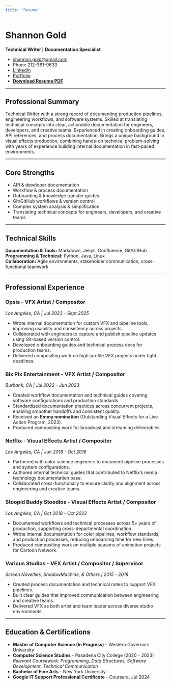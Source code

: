 ```yaml
---
title: "Resume"
---
```


# Shannon Gold
**Technical Writer | Documentation Specialist**  
- shannon.gold@gmail.com
- Phone 212-361-9633  
- [LinkedIn](http://linkedin.com/in/sggold)
- [Portfolio](http://shango.github.io)
- **[Download Resume PDF](/SGold-Resume.pdf)**

---

## Professional Summary
Technical Writer with a strong record of documenting production pipelines, engineering workflows, and software systems. Skilled at translating technical concepts into clear, actionable documentation for engineers, developers, and creative teams. Experienced in creating onboarding guides, API references, and process documentation. Brings a unique background in visual effects production, combining hands-on technical problem-solving with years of experience building internal documentation in fast-paced environments.

---

## Core Strengths
- API & developer documentation  
- Workflow & process documentation  
- Onboarding & knowledge transfer guides  
- Git/GitHub workflows & version control  
- Complex system analysis & simplification  
- Translating technical concepts for engineers, developers, and creative teams  

---

## Technical Skills
**Documentation & Tools:** Markdown, Jekyll, Confluence, Git/GitHub  
**Programming & Technical:** Python, Java, Linux  
**Collaboration:** Agile environments, stakeholder communication, cross-functional teamwork  

---

## Professional Experience

### Opsis - VFX Artist / Compositor  
*Los Angeles, CA | Jul 2023 – Sept 2025*  
- Wrote internal documentation for custom VFX and pipeline tools, improving usability and consistency across projects.  
- Collaborated with engineers to capture and publish pipeline updates using Git-based version control.  
- Developed onboarding guides and technical process docs for production teams.  
- Delivered compositing work on high-profile VFX projects under tight deadlines.  

### Bix Pix Entertainment - VFX Artist / Compositor  
*Burbank, CA | Jul 2022 – Jun 2023*  
- Created workflow documentation and technical guides covering software configurations and production standards.  
- Standardized documentation practices across concurrent projects, enabling smoother handoffs and consistent quality.  
- Received an **Emmy nomination** (Outstanding Visual Effects for a Live Action Program, 2023).  
- Produced compositing work for broadcast and streaming deliverables.  

### Netflix - Visual Effects Artist / Compositor  
*Los Angeles, CA | Jun 2018 - Oct 2018*  
- Partnered with color science engineers to document pipeline processes and system configurations.  
- Authored internal technical guides that contributed to Netflix’s media technology documentation base.  
- Collaborated cross-functionally to ensure clarity and alignment across engineering and creative teams.  

### Stoopid Buddy Stoodios - Visual Effects Artist / Compositor  
*Los Angeles, CA | Oct 2018 - Oct 2022*  
- Documented workflows and technical processes across 5+ years of production, supporting cross-departmental coordination.  
- Wrote internal documentation for color pipelines, workflow standards, and production processes, reducing onboarding time for new hires.  
- Produced compositing work on multiple seasons of animation projects for Cartoon Network.  

### Various Studios - VFX Artist / Compositor / Supervisor  
*Screen Novelties, ShadowMachine, & Others | 2015 - 2018*  
- Created process documentation and technical notes to support VFX pipelines.  
- Built clear guides that improved communication between engineering and creative teams.  
- Delivered VFX as both artist and team leader across diverse studio environments.  

---

## Education & Certifications
- **Master of Computer Science (In Progress)** - Western Governors University  
- **Computer Science Studies** - Pasadena City College (2020 - 2023)  
  *Relevant Coursework: Programming, Data Structures, Software Development, Technical Communication*  
- **Bachelor of Fine Arts** - New York University  
- **Google IT Support Professional Certificate** - Coursera, Jul 2024  
